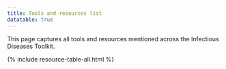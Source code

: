 ```yaml
---
title: Tools and resources list
datatable: true
---
```


This page captures all tools and resources mentioned across the Infectious Diseases Toolkit. 

{% include resource-table-all.html %}


